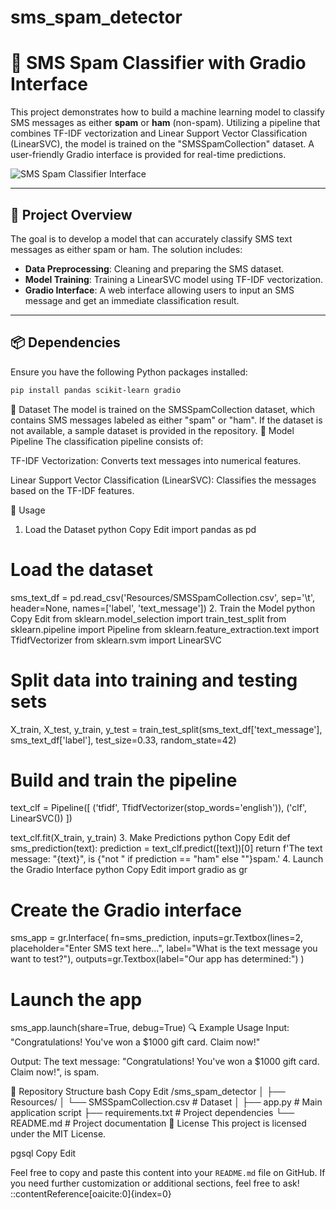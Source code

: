 # sms_spam_detector
# 📱 SMS Spam Classifier with Gradio Interface

This project demonstrates how to build a machine learning model to classify SMS messages as either **spam** or **ham** (non-spam). Utilizing a pipeline that combines TF-IDF vectorization and Linear Support Vector Classification (LinearSVC), the model is trained on the "SMSSpamCollection" dataset. A user-friendly Gradio interface is provided for real-time predictions.

![SMS Spam Classifier Interface](https://github.com/Govind155/Spam-Classification-using-NLP/blob/main/images/spam_classifier_interface.png)

---

## 🧪 Project Overview

The goal is to develop a model that can accurately classify SMS text messages as either spam or ham. The solution includes:

- **Data Preprocessing**: Cleaning and preparing the SMS dataset.
- **Model Training**: Training a LinearSVC model using TF-IDF vectorization.
- **Gradio Interface**: A web interface allowing users to input an SMS message and get an immediate classification result.

---

## 📦 Dependencies

Ensure you have the following Python packages installed:

```bash
pip install pandas scikit-learn gradio
```
📁 Dataset
The model is trained on the SMSSpamCollection dataset, which contains SMS messages labeled as either "spam" or "ham". If the dataset is not available, a sample dataset is provided in the repository.
🧠 Model Pipeline
The classification pipeline consists of:

TF-IDF Vectorization: Converts text messages into numerical features.

Linear Support Vector Classification (LinearSVC): Classifies the messages based on the TF-IDF features.

🚀 Usage
1. Load the Dataset
python
Copy
Edit
import pandas as pd

# Load the dataset
sms_text_df = pd.read_csv('Resources/SMSSpamCollection.csv', sep='\t', header=None, names=['label', 'text_message'])
2. Train the Model
python
Copy
Edit
from sklearn.model_selection import train_test_split
from sklearn.pipeline import Pipeline
from sklearn.feature_extraction.text import TfidfVectorizer
from sklearn.svm import LinearSVC

# Split data into training and testing sets
X_train, X_test, y_train, y_test = train_test_split(sms_text_df['text_message'], sms_text_df['label'], test_size=0.33, random_state=42)

# Build and train the pipeline
text_clf = Pipeline([
    ('tfidf', TfidfVectorizer(stop_words='english')),
    ('clf', LinearSVC())
])

text_clf.fit(X_train, y_train)
3. Make Predictions
python
Copy
Edit
def sms_prediction(text):
    prediction = text_clf.predict([text])[0]
    return f'The text message: "{text}", is {"not " if prediction == "ham" else ""}spam.'
4. Launch the Gradio Interface
python
Copy
Edit
import gradio as gr

# Create the Gradio interface
sms_app = gr.Interface(
    fn=sms_prediction,
    inputs=gr.Textbox(lines=2, placeholder="Enter SMS text here...", label="What is the text message you want to test?"),
    outputs=gr.Textbox(label="Our app has determined:")
)

# Launch the app
sms_app.launch(share=True, debug=True)
🔍 Example Usage
Input:
"Congratulations! You've won a $1000 gift card. Claim now!"

Output:
The text message: "Congratulations! You've won a $1000 gift card. Claim now!", is spam.

📂 Repository Structure
bash
Copy
Edit
/sms_spam_detector
│
├── Resources/
│   └── SMSSpamCollection.csv  # Dataset
│
├── app.py                    # Main application script
├── requirements.txt          # Project dependencies
└── README.md                 # Project documentation
📄 License
This project is licensed under the MIT License.

pgsql
Copy
Edit

Feel free to copy and paste this content into your `README.md` file on GitHub. If you need further customization or additional sections, feel free to ask!
::contentReference[oaicite:0]{index=0}
 



